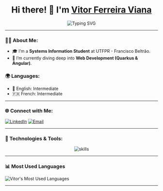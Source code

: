 <h1 align="center">Hi there! 👋 I'm <a href="https://github.com/VitorFerreiraCode">Vitor Ferreira Viana</a></h1>

<p align="center">
  <img src="https://readme-typing-svg.demolab.com?font=Fira+Code&weight=500&size=24&pause=1000&color=38BDF8&center=true&vCenter=true&width=435&lines=Software+Engineering+Student;" alt="Typing SVG" />
</p>

---

### 🙋‍♂️ About Me:
- 🎓 I’m a **Systems Information Student** at UTFPR - Francisco Beltrão.
- 🌱 I’m currently diving deep into **Web Development (Quarkus & Angular)**.
### 🌍 **Languages:**
- 🗽 English: Intermediate  
- 🇫🇷 French: Intermediate


---

### 🌐 Connect with Me:
[![LinkedIn](https://img.shields.io/badge/LinkedIn-0A66C2?style=for-the-badge&logo=linkedin&logoColor=white)](https://linkedin.com/in/vitorferreiracode)
[![Email](https://img.shields.io/badge/Email-D14836?style=for-the-badge&logo=gmail&logoColor=white)](mailto:vitorferreiraviana@alunos.utfpr.edu.br)

---

### 🔧 Technologies & Tools:
<p align="center">
  <img src="https://skillicons.dev/icons?i=php,java,quarkus,ts,js,angular,react,mysql,postgres,git,figma" alt="skills">
</p>

---

### 📊 Most Used Languages
![Vitor's Most Used Languages](https://github-readme-stats.vercel.app/api/top-langs/?username=VitorFerreiraCode&layout=compact&theme=highcontrast)

---

